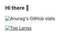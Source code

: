 ### Hi there 👋

![Anurag's GitHub stats](https://github-readme-stats.vercel.app/api?username=valfranciscangeli&show_icons=true&theme=radical)

[![Top Langs](https://github-readme-stats.vercel.app/api/top-langs/?username=valfranciscangeli)](https://github.com/anuraghazra/github-readme-stats)

<!--
**valfranciscangeli/valfranciscangeli** is a ✨ _special_ ✨ repository because its `README.md` (this file) appears on your GitHub profile.

Here are some ideas to get you started:

- 🔭 I’m currently working on ...
- 🌱 I’m currently learning ...
- 👯 I’m looking to collaborate on ...
- 🤔 I’m looking for help with ...
- 💬 Ask me about ...
- 📫 How to reach me: ...
- 😄 Pronouns: ...
- ⚡ Fun fact: ...
-->
